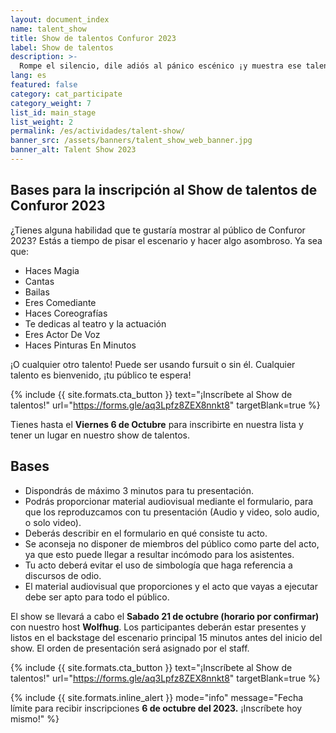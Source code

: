 ```yaml
---
layout: document_index
name: talent_show
title: Show de talentos Confuror 2023
label: Show de talentos
description: >-
  Rompe el silencio, dile adiós al pánico escénico ¡y muestra ese talento que llevas dentro!
lang: es
featured: false
category: cat_participate
category_weight: 7
list_id: main_stage
list_weight: 2
permalink: /es/actividades/talent-show/
banner_src: /assets/banners/talent_show_web_banner.jpg
banner_alt: Talent Show 2023
---
```


## Bases para la inscripción al Show de talentos de Confuror 2023

¿Tienes alguna habilidad que te gustaría mostrar al público de Confuror 2023? Estás a tiempo de pisar el escenario y hacer algo asombroso. Ya sea que:

- Haces Magia 
- Cantas 
- Bailas 
- Eres Comediante 
- Haces Coreografías 
- Te dedicas al teatro y la actuación 
- Eres Actor De Voz 
- Haces Pinturas En Minutos 

¡O cualquier otro talento! Puede ser usando fursuit o sin él. Cualquier talento es bienvenido, ¡tu público te espera!

{%
  include {{ site.formats.cta_button }}
  text="¡Inscríbete al Show de talentos!"
  url="https://forms.gle/aq3Lpfz8ZEX8nnkt8"
  targetBlank=true
%}

Tienes hasta el **Viernes 6 de Octubre** para inscribirte en nuestra lista y tener un lugar en nuestro show de talentos.

## Bases

- Dispondrás de máximo 3 minutos para tu presentación.
- Podrás proporcionar material audiovisual mediante el formulario, para que los reproduzcamos con tu presentación (Audio y video, solo audio, o solo video).
- Deberás describir en el formulario en qué consiste tu acto.
- Se aconseja no disponer de miembros del público como parte del acto, ya que esto puede llegar a resultar incómodo para los asistentes.
- Tu acto deberá evitar el uso de simbología que haga referencia a discursos de odio.
- El material audiovisual que proporciones y el acto que vayas a ejecutar debe ser apto para todo el público.

El show se llevará a cabo el **Sabado 21 de octubre (horario por confirmar)** con nuestro host **Wolfhug**. Los participantes deberán estar presentes y listos en el backstage del escenario principal 15 minutos antes del inicio del show. El orden de presentación será asignado por el staff.

{%
  include {{ site.formats.cta_button }}
  text="¡Inscríbete al Show de talentos!"
  url="https://forms.gle/aq3Lpfz8ZEX8nnkt8"
  targetBlank=true
%}

{%
    include {{ site.formats.inline_alert }}
    mode="info"
    message="Fecha límite para recibir inscripciones <strong>6 de octubre del 2023.</strong> ¡Inscríbete hoy mismo!"
%}